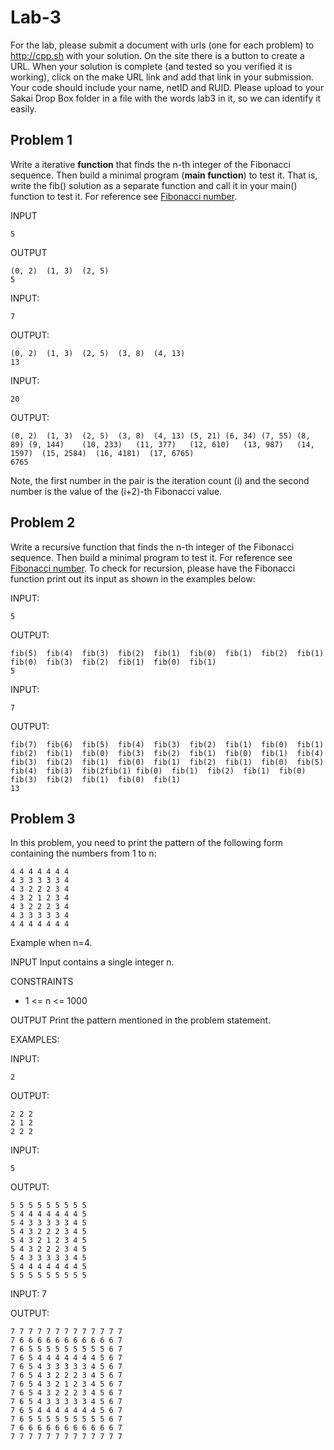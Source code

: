 # Lab-3
For the lab, please submit a document with urls (one for each problem) to http://cpp.sh with your solution. On the site there is a button to create a URL. When your solution is complete (and tested so you verified it is working), click on the make URL link and add that link in your submission. Your code should include your name, netID and RUID.  Please upload to your Sakai  Drop Box folder in a file with the words lab3 in it, so we can identify it easily.


## Problem 1

Write a iterative **function** that finds the n-th integer of the Fibonacci sequence. Then build a minimal program (**main function**) to test it. That is, write the fib() solution as a separate function and call it in your main() function to test it.  For reference see [Fibonacci number](https://en.wikipedia.org/wiki/Fibonacci_number).

INPUT
```
5
```

OUTPUT
```
(0, 2)	(1, 3)	(2, 5)	
5
```

INPUT:
```
7
```

OUTPUT:
```
(0, 2)	(1, 3)	(2, 5)	(3, 8)	(4, 13)	
13
```

INPUT:
```
20
```

OUTPUT:
```
(0, 2)	(1, 3)	(2, 5)	(3, 8)	(4, 13)	(5, 21)	(6, 34)	(7, 55)	(8, 89)	(9, 144)	(10, 233)	(11, 377)	(12, 610)	(13, 987)	(14, 1597)	(15, 2584)	(16, 4181)	(17, 6765)	
6765
```

Note, the first number in the pair is the iteration count (i) and the second number is the value of the (i+2)-th Fibonacci value.




## Problem 2
Write a recursive function that finds the n-th integer of the Fibonacci sequence. Then build a minimal program to test it. For reference see [Fibonacci number](https://en.wikipedia.org/wiki/Fibonacci_number).  To check for recursion, please have the Fibonacci function print out its input as shown in the examples below:

INPUT:
```
5
```

OUTPUT:
```
fib(5)	fib(4)	fib(3)	fib(2)	fib(1)	fib(0)	fib(1)	fib(2)	fib(1)	fib(0)	fib(3)	fib(2)	fib(1)	fib(0)	fib(1)	
5
```

INPUT:
```
7
```

OUTPUT:
```
fib(7)	fib(6)	fib(5)	fib(4)	fib(3)	fib(2)	fib(1)	fib(0)	fib(1)	fib(2)	fib(1)	fib(0)	fib(3)	fib(2)	fib(1)	fib(0)	fib(1)	fib(4)	fib(3)	fib(2)	fib(1)	fib(0)	fib(1)	fib(2)	fib(1)	fib(0)	fib(5)	fib(4)	fib(3)	fib(2fib(1)	fib(0)	fib(1)	fib(2)	fib(1)	fib(0)	fib(3)	fib(2)	fib(1)	fib(0)	fib(1)	
13
```

## Problem 3

In this problem, you need to print the pattern of the following form containing the numbers from 1 to n:
```
4 4 4 4 4 4 4
4 3 3 3 3 3 4
4 3 2 2 2 3 4
4 3 2 1 2 3 4
4 3 2 2 2 3 4
4 3 3 3 3 3 4
4 4 4 4 4 4 4
```
Example when n=4.

INPUT
Input contains a single integer n.

CONSTRAINTS
* 1 <= n <= 1000

OUTPUT
Print the pattern mentioned in the problem statement.

EXAMPLES:

INPUT:
```
2
```

OUTPUT:
```
2 2 2
2 1 2
2 2 2
```

INPUT:
```
5
```

OUTPUT:
```
5 5 5 5 5 5 5 5 5
5 4 4 4 4 4 4 4 5
5 4 3 3 3 3 3 4 5
5 4 3 2 2 2 3 4 5
5 4 3 2 1 2 3 4 5
5 4 3 2 2 2 3 4 5
5 4 3 3 3 3 3 4 5
5 4 4 4 4 4 4 4 5
5 5 5 5 5 5 5 5 5
```

INPUT:
7

OUTPUT:
```
7 7 7 7 7 7 7 7 7 7 7 7 7
7 6 6 6 6 6 6 6 6 6 6 6 7
7 6 5 5 5 5 5 5 5 5 5 6 7
7 6 5 4 4 4 4 4 4 4 5 6 7
7 6 5 4 3 3 3 3 3 4 5 6 7
7 6 5 4 3 2 2 2 3 4 5 6 7
7 6 5 4 3 2 1 2 3 4 5 6 7
7 6 5 4 3 2 2 2 3 4 5 6 7
7 6 5 4 3 3 3 3 3 4 5 6 7
7 6 5 4 4 4 4 4 4 4 5 6 7
7 6 5 5 5 5 5 5 5 5 5 6 7
7 6 6 6 6 6 6 6 6 6 6 6 7
7 7 7 7 7 7 7 7 7 7 7 7 7
```
